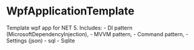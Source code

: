 # WpfApplicationTemplate
Template wpf app for NET 5. 
Includes:
	- DI pattern (MicrosoftDependencyInjection), 
	- MVVM pattern, 
	- Command pattern,
	- Settings (json)
	- sql - Sqlite
